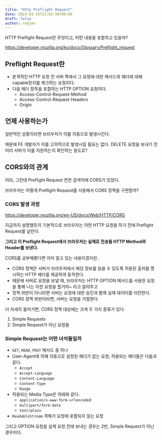 ```yaml
---
title: "Http Preflight Request"
date: 2023-03-16T23:02:59+09:00
draft: false
author: redjen
---
```


HTTP Preflight Request란 무엇이고, 어떤 내용을 포함하고 있을까?

https://developer.mozilla.org/ko/docs/Glossary/Preflight_request

## Preflight Request란

- 본격적인 HTTP 요청 전 서버 쪽에서 그 요청에 대한 메서드와 헤더에 대해 capable한지를 체크하는 요청이다.
- 다음 헤더 항목을 포함하는 HTTP OPTION 요청이다.
  - Access-Control-Request-Method
  - Access-Control-Request-Headers
  - Origin

## 언제 사용하는가

일반적인 상황이라면 브라우저가 이를 자동으로 발생시킨다.

때문에 FE 개발자가 이를 고의적으로 발생시킬 필요는 없다. DELETE 요청을 보내기 전 미리 서버가 이를 지원하는지 확인하는 용도로?

## CORS와의 관계

어라, 그런데 Preflight Request 연관 검색어에 CORS가 있었다.

브라우저는 어떻게 Preflight Request를 사용해서 CORS 정책을 구현할까?

### CORS 발생 과정

https://developer.mozilla.org/en-US/docs/Web/HTTP/CORS

지금까지 설명했듯이 기본적으로 브라우저는 어떤 HTTP 요청을 하기 전에 Preflight Request를 날린다.

**그리고 이 Preflight Request에서 브라우저는 실제로 전송될 HTTP Method와 Header를 보낸다.**

CORS를 공부해봤다면 이미 알고 있는 내용이겠지만..
- CORS 정책은 서버가 브라우저에서 해당 정보를 읽을 수 있도록 허용된 출처를 명시하는 HTTP 헤더를 제공하여 동작한다.
- 때문에 서버로 요청을 보낼 때, 브라우저는 HTTP OPTION 메서드를 사용한 요청을 통해 나는 이런 요청을 할거야~ 라고 알려주고
- 정책 위반이 아니라면 서버는 요청에 대한 승인과 함께 실제 데이터를 리턴한다.
- CORS 정책 위반이라면, 서버는 요청을 거절한다.

더 자세히 들어가면, CORS 정책 대상에는 크게 두 가지 종류가 있다.
1. Simple Requests
2. Simple Request가 아닌 요청들

### Simple Request는 어떤 녀석들일까

- `GET`, `HEAD`, `POST` 메서드 중 하나
- User-Agent에 의해 자동으로 설정된 헤더가 없는 요청, 허용되는 헤더들은 다음과 같다.
  - `Accept`
  - `Accept-Language`
  - `Content-Language`
  - `Content-Type`
  - `Range`
- 허용되는 Media Type은 아래와 같다.
  - `application/x-www-form-urlencoded`
  - `multipart/form-data`
  - `text/plain`
- `ReadableStream` 객체가 요청에 포함되지 않는 요청

그리고 OPTION 요청을 실제 요청 전에 보내는 경우는 2번, Simple Request가 아닌 경우이다. 